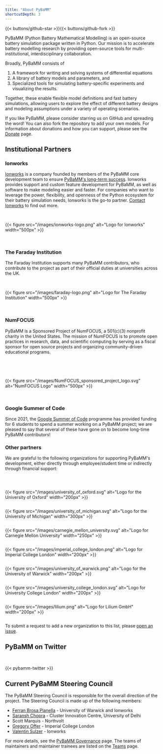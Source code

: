 ```yaml
---
title: "About PyBaMM"
shortcutDepth: 3
---
```


{{< buttons/github-star >}}{{< buttons/github-fork >}}

PyBaMM (Python Battery Mathematical Modelling) is an open-source battery simulation package written in Python. Our mission is to accelerate battery modelling research by providing open-source tools for multi-institutional, interdisciplinary collaboration.

Broadly, PyBaMM consists of

1. A framework for writing and solving systems of differential equations
2. A library of battery models and parameters, and
3. Specialized tools for simulating battery-specific experiments and visualizing the results.

Together, these enable flexible model definitions and fast battery simulations, allowing users to explore the effect of different battery designs and modeling assumptions under a variety of operating scenarios.

If you like PyBaMM, please consider starring us on GitHub and spreading the word! You can also fork the repository to add your own models. For information about
donations and how you can support, please see the [Donate](/donate/) page.

## Institutional Partners

### Ionworks

[Ionworks](https://ion-works.com/) is a company founded by members of the PyBaMM core development team to ensure [PyBaMM's long-term success](https://ion-works.com/blog/our-relationship-with-pybamm).
Ionworks provides support and custom feature development for PyBaMM, as well as software to make modeling easier and faster.
For companies who want to leverage the power, flexibility, and openness of the Python ecosystem for their battery simulation needs, Ionworks is the go-to partner.
[Contact Ionworks](https://ion-works.com/contact) to find out more.
<br>

&nbsp;

{{< figure src="/images/ionworks-logo.png" alt="Logo for Ionworks" width="500px" >}}

&nbsp;

<p>

### The Faraday Institution

The Faraday Institution supports many PyBaMM contributors, who contribute to the project as part of their official duties at universities across the UK.
<br>

&nbsp;

{{< figure src="/images/faraday-logo.png" alt="Logo for The Faraday Institution" width="500px" >}}

&nbsp;

<p>

### NumFOCUS

PyBaMM is a Sponsored Project of NumFOCUS, a 501(c)(3) nonprofit charity in the United States. The mission of NumFOCUS is to promote open practices in research, data, and scientific computing by serving as a fiscal sponsor for open source projects and organizing community-driven educational programs.

<br>

&nbsp;

{{< figure src="/images/NumFOCUS_sponsored_project_logo.svg" alt="NumFOCUS Logo" width="500px" >}}

&nbsp;

### Google Summer of Code

Since 2021, the [Google Summer of Code](/gsoc/) programme has provided funding for 6 students to spend a summer working on a PyBaMM project; we are pleased to say that several of these have gone on to become long-time PyBaMM contributors!

### Other partners

We are grateful to the following organizations for supporting PyBaMM's development, either directly through employee/student time or indirectly through financial support:

&nbsp;

<!-- - University of Oxford
- University of Michigan
- Carnegie Mellon University
- Imperial College London
- University of Warwick
- University College London -->

<div style="display:flex; justify-content:space-around; align-items:center; flex-wrap:wrap">

{{< figure src="/images/university_of_oxford.svg" alt="Logo for the University of Oxford" width="200px" >}}

{{< figure src="/images/university_of_michigan.svg" alt="Logo for the University of Michigan" width="300px" >}}

{{< figure src="/images/carnegie_mellon_university.svg" alt="Logo for Carnegie Mellon University" width="250px" >}}

{{< figure src="/images/imperial_college_london.png" alt="Logo for Imperial College London" width="200px" >}}

{{< figure src="/images/university_of_warwick.png" alt="Logo for the University of Warwick" width="200px" >}}

{{< figure src="/images/university_college_london.svg" alt="Logo for University College London" width="200px" >}}

{{< figure src="/images/lilium.png" alt="Logo for Lilium GmbH" width="200px" >}}

</div>

To submit a request to add a new organization to this list, please [open an issue](https://github.com/pybamm-team/pybamm.org/issues/new).

## PyBaMM on Twitter

<p>

&nbsp;

{{< pybamm-twitter >}}

## Current PyBaMM Steering Council

The PyBaMM Steering Council is responsible for the overall direction of the project. The Steering Council is made up
of the following members:

- [Ferran Brosa Planella](https://www.brosaplanella.xyz) - University of Warwick and Ionworks
- [Saransh Chopra](https://saransh-cpp.github.io) - Cluster Innovation Centre, University of Delhi
- Scott Marquis - Northvolt
- [Gregory Offer](https://www.imperial.ac.uk/people/gregory.offer) - Imperial College London
- [Valentin Sulzer](https://sites.google.com/view/valentinsulzer) - Ionworks

For more details, see the [PyBaMM Governance](/governance) page. The teams of maintainers and maintainer trainees are
listed on the [Teams](/teams) page.
